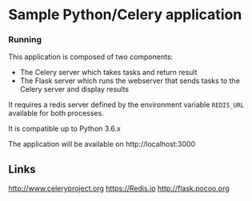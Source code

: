 # Sample Python/Celery application

### Running

This application is composed of two components:

  * The Celery server which takes tasks and return result
  * The Flask server which runs the webserver that sends tasks to the Celery
    server and display results

It requires a redis server defined by the environment variable `REDIS_URL`
available for both processes.

It is compatible up to Python 3.6.x

The application will be available on http://localhost:3000

## Links

http://www.celeryproject.org
https://Redis.io
http://flask.pocoo.org
